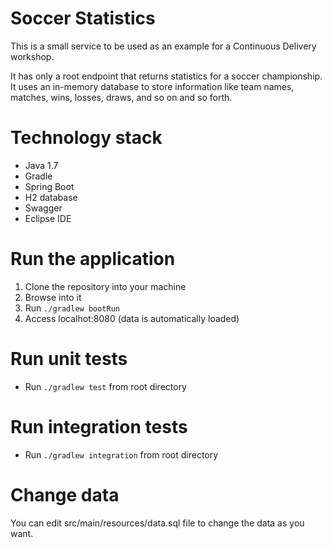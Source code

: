 # Soccer Statistics
This is a small service to be used as an example for a Continuous Delivery workshop.

It has only a root endpoint that returns statistics for a soccer championship. It uses an in-memory database to store information like team names, matches, wins, losses, draws, and so on and so forth.

# Technology stack
* Java 1.7
* Gradle
* Spring Boot
* H2 database
* Swagger
* Eclipse IDE

# Run the application
1. Clone the repository into your machine
2. Browse into it
3. Run `./gradlew bootRun`
4. Access localhot:8080 (data is automatically loaded)

# Run unit tests
* Run `./gradlew test` from root directory

# Run integration tests
* Run `./gradlew integration` from root directory

# Change data
You can edit src/main/resources/data.sql file to change the data as you want.
